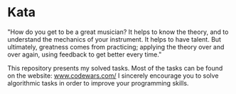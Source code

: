 # Kata
"How do you get to be a great musician? It helps to know the theory, and to understand the mechanics of your instrument. 
It helps to have talent. But ultimately, greatness comes from practicing; applying the theory over and over again, using feedback to get better every time."

This repository presents my solved tasks. Most of the tasks can be found on the website: www.codewars.com/
I sincerely encourage you to solve algorithmic tasks in order to improve your programming skills.

